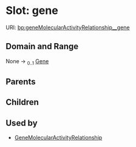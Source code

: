 
# Slot: gene




URI: [bp:geneMolecularActivityRelationship__gene](http://w3id.org/ontogpt/biological-process-templategeneMolecularActivityRelationship__gene)


## Domain and Range

None &#8594;  <sub>0..1</sub> [Gene](Gene.md)

## Parents


## Children


## Used by

 * [GeneMolecularActivityRelationship](GeneMolecularActivityRelationship.md)
